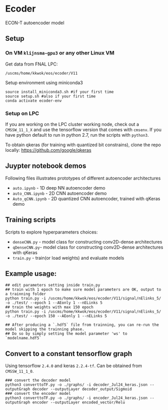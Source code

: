 # Ecoder
ECON-T autoencoder model

## Setup 

### On VM `klijnsma-gpu3` or any other Linux VM

Get data from FNAL LPC:
```
/uscms/home/kkwok/eos/ecoder/V11
```

Setup environment using miniconda3
```
source install_miniconda3.sh #if your first time
source setup.sh #also if your first time
conda activate ecoder-env
```

### Setup on LPC 
If you are working on the LPC cluster working node, check out a `CMSSW_11_1_X` and use the tensorflow version 
that comes with `cmsenv`. If you have python default to run in python 2.7, run the scripts with `python3`.

To obtain qkeras (for training with quantized bit constrains), clone the repo locally: 
https://github.com/google/qkeras

## Juypter notebook demos
Following files illustrates prototypes of different autoencoder architectures

- `auto.ipynb` - 1D deep NN autoencoder demo
- `auto_CNN.ipynb` - 2D CNN autoencoder demo
- `Auto_qCNN.ipynb` - 2D quantized CNN autoencoder, trained  with qKeras demo


## Training scripts 
Scripts to explore hyperparameters choices:

- `denseCNN.py` - model class for constructing conv2D-dense architectures
- `qDenseCNN.py`- model class for constructing conv2D-dense architectures with qKeras
- `train.py`    - train(or load weights) and evaluate models

## Example usage:

```
## edit parameters setting inside train.py
## train with 1 epoch to make sure model parameters are OK, output to a trainning folder
python train.py -i /uscms/home/kkwok/eos/ecoder/V11/signal/nElinks_5/ -o ./test/ --epoch 1 --AEonly 1 --nELinks 5
## train the weights with max 150 epoch 
python train.py -i /uscms/home/kkwok/eos/ecoder/V11/signal/nElinks_5/ -o ./test/ --epoch 150 --AEonly 1 --nELinks 5

## After producing a `.hdf5` file from trainning, you can re-run the model skipping the trainning phase.
## Do so by simply setting the model parameter 'ws' to `modelname.hdf5`
```

## Convert to a constant tensorflow graph

Using tensorflow `2.4.0` and keras `2.2.4-tf`.
Can be obtained from `CMSSW_11_1_0`.
```
### convert the decoder model
python3 converttoTF.py -o ./graphs/ -i decoder_Jul24_keras.json --outputGraph decoder --outputLayer decoder_output/Sigmoid 
### convert the encoder model
python3 converttoTF.py -o ./graphs/ -i encoder_Jul24_keras.json --outputGraph encoder --outputLayer encoded_vector/Relu 

```
